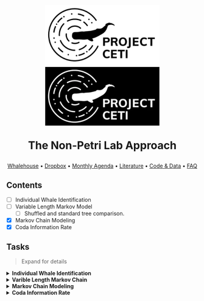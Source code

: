 <h1 align="center">
  <img src="Images/ceti_logo_day.png#gh-light-mode-only"  width="300">
  <img src="Images/ceti_logo_night.png#gh-dark-mode-only"  width="300">
  <p>The Non-Petri Lab Approach</p>
</h1>

<p align="center">
  <a href="https://docs.google.com/presentation/d/1QLaNecq34Ib3SUKU2tDVsz-5AsE-UsBhqjhc1-R9sos/edit?usp=sharing">Whalehouse</a> •
  <a href="https://www.dropbox.com/sh/6qqok1j6ma9jl2w/AABv0H6nryZOvHbFt0CVCySya?dl=0">Dropbox</a> •
  <a href="https://docs.google.com/document/d/13n4-3t70HZsvDpl_a2F-aijfi6leenky4wJN7Z8dJkM/edit">Monthly Agenda</a> •
  <a href="https://github.com/Antonio-Leitao/CETI/tree/main/Literature">Literature</a> •
  <a href="https://docs.google.com/document/d/13n4-3t70HZsvDpl_a2F-aijfi6leenky4wJN7Z8dJkM/edit">Code & Data</a> •
  <a href="#FAQ">FAQ</a>
</p>

## Contents
- [ ] Individual Whale Identification
- [ ] Variable Length Markov Model  
  - [ ] Shuffled and standard tree comparison.
- [x] Markov Chain Modeling
- [x] Coda Information Rate

## Tasks

> Expand for details
<details>
  <summary>
    <strong>Individual Whale Identification</strong>
  </summary>
  <p align="center">
  <img src="Images/whale_id/whale_id_logo.png" width="500"/>
</details>


<details>
  <summary>
    <strong>Varible Length Markov Chain</strong>
  </summary>
  <p align="center">
  <img src="Images/vlmc/vlmc_logo.png" width="500"/>
  </p>
</details>

<details>
  <summary>
    <strong>Markov Chain Modeling</strong>
  </summary>
  <p align="center">
  <img src="Images/markov_chain/markov_chain_logo.png" width="500"/>
  </p>
</details>

<details>
  <summary>
    <strong>Coda Information Rate</strong>
  </summary>
  <p align="center">
  <img src="Images/info_rate/info_rate_logo.png" width="500"/>
  </p>
</details>
